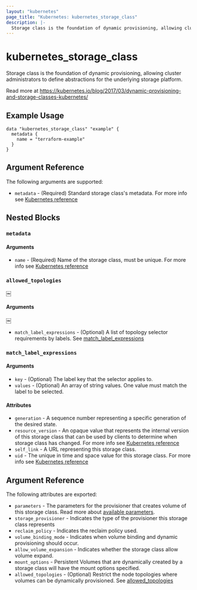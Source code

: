 ```yaml
---
layout: "kubernetes"
page_title: "Kubernetes: kubernetes_storage_class"
description: |-
  Storage class is the foundation of dynamic provisioning, allowing cluster administrators to define abstractions for the underlying storage platform.
---
```


# kubernetes_storage_class

Storage class is the foundation of dynamic provisioning, allowing cluster administrators to define abstractions for the underlying storage platform.

Read more at https://kubernetes.io/blog/2017/03/dynamic-provisioning-and-storage-classes-kubernetes/

## Example Usage

```
data "kubernetes_storage_class" "example" {
  metadata {
    name = "terraform-example"
  }
}
```

## Argument Reference

The following arguments are supported:

* `metadata` - (Required) Standard storage class's metadata. For more info see [Kubernetes reference](https://github.com/kubernetes/community/blob/master/contributors/devel/sig-architecture/api-conventions.md#metadata)


## Nested Blocks

### `metadata`

#### Arguments

* `name` - (Required) Name of the storage class, must be unique. For more info see [Kubernetes reference](http://kubernetes.io/docs/user-guide/identifiers#names)

### `allowed_topologies`
￼
#### Arguments
￼

* `match_label_expressions` - (Optional) A list of topology selector requirements by labels. See [match_label_expressions](#match_label_expressions)

### `match_label_expressions`

#### Arguments

* `key` - (Optional) The label key that the selector applies to.
* `values` - (Optional) An array of string values. One value must match the label to be selected.

#### Attributes


* `generation` - A sequence number representing a specific generation of the desired state.
* `resource_version` - An opaque value that represents the internal version of this storage class that can be used by clients to determine when storage class has changed. For more info see [Kubernetes reference](https://github.com/kubernetes/community/blob/master/contributors/devel/sig-architecture/api-conventions.md#concurrency-control-and-consistency)
* `self_link` - A URL representing this storage class.
* `uid` - The unique in time and space value for this storage class. For more info see [Kubernetes reference](http://kubernetes.io/docs/user-guide/identifiers#uids)


## Argument Reference

The following attributes are exported:

* `parameters` - The parameters for the provisioner that creates volume of this storage class.
	Read more about [available parameters](https://kubernetes.io/docs/concepts/storage/persistent-volumes/#parameters).
* `storage_provisioner` - Indicates the type of the provisioner this storage class represents
* `reclaim_policy` - Indicates the reclaim policy used.
* `volume_binding_mode` - Indicates when volume binding and dynamic provisioning should occur.
* `allow_volume_expansion` - Indicates whether the storage class allow volume expand.
* `mount_options` - Persistent Volumes that are dynamically created by a storage class will have the mount options specified.
* `allowed_topologies` - (Optional) Restrict the node topologies where volumes can be dynamically provisioned. See [allowed_topologies](#allowed_topologies)
